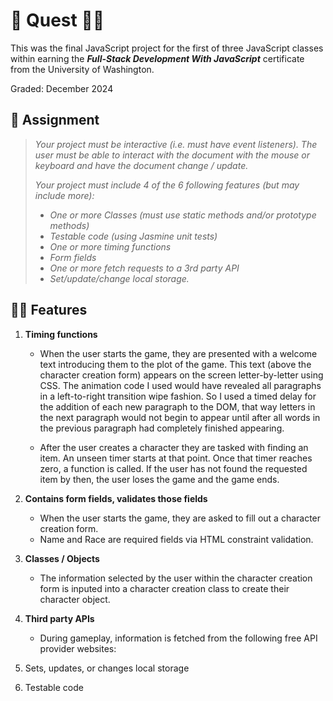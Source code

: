 # 🧝 Quest 🧝‍♀️

This was the final JavaScript project for the first of three JavaScript classes within earning the _**Full-Stack Development With JavaScript**_ certificate from the University of Washington.

Graded: December 2024

## 📜 Assignment

> _Your project must be interactive (i.e. must have event listeners).  The user must be able to interact with the document with the mouse or keyboard and have the document change / update._
>
> _Your project must include 4 of the 6 following features (but may include more):_
>
> * _One or more Classes (must use static methods and/or prototype methods)_
> * _Testable code (using Jasmine unit tests)_
> * _One or more timing functions_
> * _Form fields_
> * _One or more fetch requests to a 3rd party API_ 
> * _Set/update/change local storage._

## 🧙‍♂️ Features

1. **Timing functions**
    * When the user starts the game, they are presented with a welcome text introducing them to the plot of the game.  This text (above the character creation form) appears on the screen letter-by-letter using CSS.  The animation code I used would have revealed all paragraphs in a left-to-right transition wipe fashion.  So I used a timed delay for the addition of each new paragraph to the DOM, that way letters in the next paragraph would not begin to appear until after all words in the previous paragraph had completely finished appearing.

    * After the user creates a character they are tasked with finding an item. An unseen timer starts at that point.  Once that timer reaches zero, a function is called.  If the user has not found the requested item by then, the user loses the game and the game ends.

2. **Contains form fields, validates those fields**
    * When the user starts the game, they are asked to fill out a character creation form.
    * Name and Race are required fields via HTML constraint validation.

3. **Classes / Objects**
    * The information selected by the user within the character creation form is inputed into a character creation class to create their character object.

4. **Third party APIs**
    * During gameplay, information is fetched from the following free API provider websites:

5. Sets, updates, or changes local storage

6. Testable code
